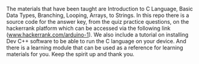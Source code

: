 The materials that have been taught are Introduction to C Language, Basic Data Types, Branching, Looping, Arrays, to Strings. In this repo there is a source code for the answer key, from the quiz practice questions, on the hackerrank platform which can be accessed via the following link (www.hackerrank.com/arduino-1). We also include a tutorial on installing Dev C++ software to be able to run the C language on your device. And there is a learning module that can be used as a reference for learning materials for you. Keep the spirit up and thank you.
